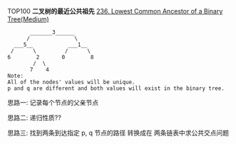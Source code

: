 TOP100
**二叉树的最近公共祖先**
[236. Lowest Common Ancestor of a Binary Tree(Medium)](https://leetcode.com/problems/lowest-common-ancestor-of-a-binary-tree/)

```
       _______3______
      /              \
  ___5__           ___1__
 /      \         /      \
6        2       0        8
        /  \
       7    4
Note:
All of the nodes' values will be unique.
p and q are different and both values will exist in the binary tree.
```


思路一: 记录每个节点的父亲节点



思路二: 递归性质??


思路三: 找到两条到达指定 p, q 节点的路径
转换成在 两条链表中求公共交点问题




